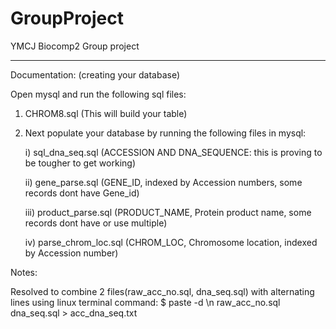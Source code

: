 # GroupProject
YMCJ Biocomp2 Group project

----------------------------------------------------------------------------

Documentation: (creating your database)

Open mysql and run the following sql files:

1. CHROM8.sql (This will build your table)

2. Next populate your database by running the following files in mysql:

    i) sql_dna_seq.sql (ACCESSION AND DNA_SEQUENCE: this is proving to be tougher to get working)
    
    ii) gene_parse.sql (GENE_ID, indexed by Accession numbers, some records dont have Gene_id)
    
    iii) product_parse.sql (PRODUCT_NAME, Protein product name, some records dont have or use multiple)
    
    iv) parse_chrom_loc.sql (CHROM_LOC, Chromosome location, indexed by Accession number)
    


Notes:

Resolved to combine 2 files(raw_acc_no.sql, dna_seq.sql) with alternating lines using linux terminal command: $ paste -d \\n raw_acc_no.sql dna_seq.sql > acc_dna_seq.txt
